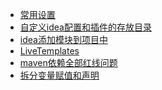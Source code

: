 - <a href="../idea/常用设置.md">常用设置</a>
- <a href="../idea/自定义idea配置和插件的存放目录.md">自定义idea配置和插件的存放目录</a>
- <a href="../idea/idea添加模块到项目中.md">idea添加模块到项目中</a>
- <a href="../idea/LiveTemplates.md">LiveTemplates</a>
- <a href="../idea/maven依赖全部红线问题.md">maven依赖全部红线问题</a>
- <a href="../idea/拆分变量赋值和声明.md">拆分变量赋值和声明</a>
